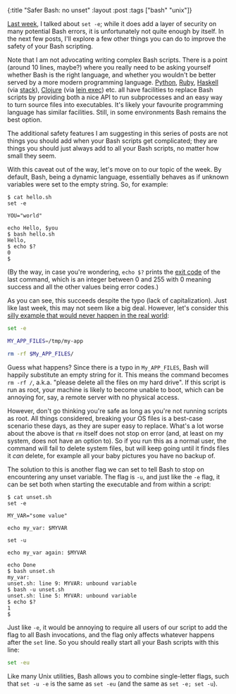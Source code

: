 {:title "Safer Bash: no unset"
 :layout :post
 :tags ["bash" "unix"]}

[Last week], I talked about `set -e`; while it does add a layer of security on
many potential Bash errors, it is unfortunately not quite enough by itself. In
the next few posts, I'll explore a few other things you can do to improve the
safety of your Bash scripting.

Note that I am not advocating writing complex Bash scripts. There is a point
(around 10 lines, maybe?) where you really need to be asking yourself whether
Bash is the right language, and whether you wouldn't be better served by a more
modern programming language. [Python], [Ruby], [Haskell] (via [stack]),
[Clojure] (via [lein exec]) etc. all have facilities to replace Bash scripts by
providing both a nice API to run subprocesses and an easy way to turn source
files into executables. It's likely your favourite programming language has
similar facilities. Still, in some environments Bash remains the best option.

The additional safety features I am suggesting in this series of posts are not
things you should add when your Bash scripts get complicated; they are things
you should just always add to all your Bash scripts, no matter how small they
seem.

With this caveat out of the way, let's move on to our topic of the week. By
default, Bash, being a dynamic language, essentially behaves as if unknown
variables were set to the empty string. So, for example:

```shell
$ cat hello.sh
set -e

YOU="world"

echo Hello, $you
$ bash hello.sh
Hello,
$ echo $?
0
$
```

(By the way, in case you're wondering, `echo $?` prints the [exit code] of the
last command, which is an integer between 0 and 255 with 0 meaning success and
all the other values being error codes.)

As you can see, this succeeds despite the typo (lack of capitalization). Just
like last week, this may not seem like a big deal. However, let's consider this
[silly example that would never happen in the real world]:

```bash
set -e

MY_APP_FILES=/tmp/my-app

rm -rf $My_APP_FILES/
```

Guess what happens? Since there is a typo in `My_APP_FILES`, Bash will happily
substitute an empty string for it. This means the command becomes `rm -rf /`,
a.k.a. "please delete all the files on my hard drive". If this script is run as
root, your machine is likely to become unable to boot, which can be annoying
for, say, a remote server with no physical access.

However, don't go thinking you're safe as long as you're not running scripts as
root. All things considered, breaking your OS files is a best-case scenario
these days, as they are super easy to replace. What's a lot worse about the
above is that `rm` itself does not stop on error (and, at least on my system,
does not have an option to). So if you run this as a normal user, the command
will fail to delete system files, but will keep going until it finds files it
_can_ delete, for example all your baby pictures you have no backup of.

The solution to this is another flag we can set to tell Bash to stop on
encountering any unset variable. The flag is `-u`, and just like the `-e` flag,
it can be set both when starting the executable and from within a script:

```shell
$ cat unset.sh
set -e

MY_VAR="some value"

echo my_var: $MYVAR

set -u

echo my_var again: $MYVAR

echo Done
$ bash unset.sh
my_var:
unset.sh: line 9: MYVAR: unbound variable
$ bash -u unset.sh
unset.sh: line 5: MYVAR: unbound variable
$ echo $?
1
$
```

Just like `-e`, it would be annoying to require all users of our script to add
the flag to all Bash invocations, and the flag only affects whatever happens
after the `set` line. So you should really start all your Bash scripts with
this line:

```bash
set -eu
```

Like many Unix utilities, Bash allows you to combine single-letter flags, such
that `set -u -e` is the same as `set -eu` (and the same as `set -e; set -u`).


[Last week]: /posts/2021-01-17-bash-set-dash-e
[Ruby]: https://www.ruby-lang.org/en/
[Haskell]: https://www.haskell.org
[stack]: https://docs.haskellstack.org/en/stable/GUIDE/#script-interpreter
[Clojure]: https://clojure.org
[lein exec]: https://github.com/kumarshantanu/lein-exec
[Python]: https://www.python.org
[exit code]: https://en.wikipedia.org/wiki/Exit_status
[silly example that would never happen in the real world]: https://github.com/valvesoftware/steam-for-linux/issues/3671

